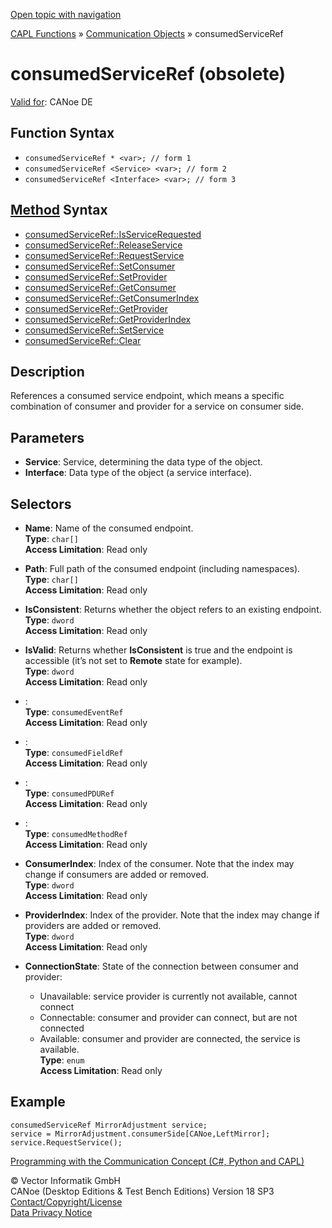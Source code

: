 [Open topic with navigation](../../../../../CANoeDEFamily.htm#Topics/CAPLFunctions/CommunicationObjects/Objects/CAPLfunctionConsumedServiceRef.md)

[CAPL Functions](../../CAPLfunctions.md) » [Communication Objects](../CAPLfunctionsCOOverview.md) » consumedServiceRef

# consumedServiceRef (obsolete)

[Valid for](../../../Shared/FeatureAvailability.md):  CANoe DE

## Function Syntax

- `consumedServiceRef * <var>; // form 1`
- `consumedServiceRef <Service> <var>; // form 2`
- `consumedServiceRef <Interface> <var>; // form 3`

## [Method](../../../Shared/CAPL/General/ClassesAndObjects.md) Syntax

- [consumedServiceRef::IsServiceRequested](../Methods/CAPLfunctionConsumedServiceRefIsServiceRequested.md)
- [consumedServiceRef::ReleaseService](../Methods/CAPLfunctionConsumedServiceRefReleaseService.md)
- [consumedServiceRef::RequestService](../Methods/CAPLfunctionConsumedServiceRefRequestService.md)
- [consumedServiceRef::SetConsumer](../Methods/CAPLfunctionSetConsumer.md)
- [consumedServiceRef::SetProvider](../Methods/CAPLfunctionSetProvider.md)
- [consumedServiceRef::GetConsumer](../Methods/CAPLfunctionGetConsumer.md)
- [consumedServiceRef::GetConsumerIndex](../Methods/CAPLfunctionGetConsumerIndex.md)
- [consumedServiceRef::GetProvider](../Methods/CAPLfunctionGetProvider.md)
- [consumedServiceRef::GetProviderIndex](../Methods/CAPLfunctionGetProviderIndex.md)
- [consumedServiceRef::SetService](../Methods/CAPLfunctionSetService.md)
- [consumedServiceRef::Clear](../Methods/CAPLfunctionClear.md)

## Description

References a consumed service endpoint, which means a specific combination of consumer and provider for a service on consumer side.

## Parameters

- **Service**: Service, determining the data type of the object.
- **Interface**: Data type of the object (a service interface).

## Selectors

- **Name**: Name of the consumed endpoint.  
  **Type**: `char[]`  
  **Access Limitation**: Read only

- **Path**: Full path of the consumed endpoint (including namespaces).  
  **Type**: `char[]`  
  **Access Limitation**: Read only

- **IsConsistent**: Returns whether the object refers to an existing endpoint.  
  **Type**: `dword`  
  **Access Limitation**: Read only

- **IsValid**: Returns whether **IsConsistent** is true and the endpoint is accessible (it’s not set to **Remote** state for example).  
  **Type**: `dword`  
  **Access Limitation**: Read only

- **<eventName>**:  
  **Type**: `consumedEventRef`  
  **Access Limitation**: Read only

- **<fieldName>**:  
  **Type**: `consumedFieldRef`  
  **Access Limitation**: Read only

- **<pduName>**:  
  **Type**: `consumedPDURef`  
  **Access Limitation**: Read only

- **<methodName>**:  
  **Type**: `consumedMethodRef`  
  **Access Limitation**: Read only

- **ConsumerIndex**: Index of the consumer. Note that the index may change if consumers are added or removed.  
  **Type**: `dword`  
  **Access Limitation**: Read only

- **ProviderIndex**: Index of the provider. Note that the index may change if providers are added or removed.  
  **Type**: `dword`  
  **Access Limitation**: Read only

- **ConnectionState**: State of the connection between consumer and provider:
  - Unavailable: service provider is currently not available, cannot connect
  - Connectable: consumer and provider can connect, but are not connected
  - Available: consumer and provider are connected, the service is available.  
  **Type**: `enum`  
  **Access Limitation**: Read only

## Example

```plaintext
consumedServiceRef MirrorAdjustment service;
service = MirrorAdjustment.consumerSide[CANoe,LeftMirror];
service.RequestService();
```

[Programming with the Communication Concept (C#, Python and CAPL)](../../../CANoeCANalyzer/CommunicationConcept/Programming/CCP.md)

© Vector Informatik GmbH  
CANoe (Desktop Editions & Test Bench Editions) Version 18 SP3  
[Contact/Copyright/License](../../../Shared/ContactCopyrightLicense.md)  
[Data Privacy Notice](https://www.vector.com/int/en/company/get-info/privacy-policy/)